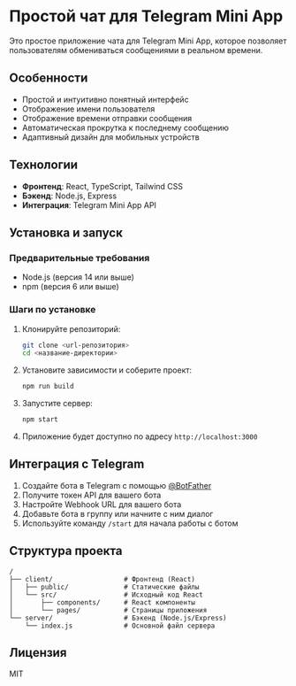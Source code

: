 # Простой чат для Telegram Mini App

Это простое приложение чата для Telegram Mini App, которое позволяет пользователям обмениваться сообщениями в реальном времени.

## Особенности

- Простой и интуитивно понятный интерфейс
- Отображение имени пользователя
- Отображение времени отправки сообщения
- Автоматическая прокрутка к последнему сообщению
- Адаптивный дизайн для мобильных устройств

## Технологии

- **Фронтенд**: React, TypeScript, Tailwind CSS
- **Бэкенд**: Node.js, Express
- **Интеграция**: Telegram Mini App API

## Установка и запуск

### Предварительные требования

- Node.js (версия 14 или выше)
- npm (версия 6 или выше)

### Шаги по установке

1. Клонируйте репозиторий:
   ```bash
   git clone <url-репозитория>
   cd <название-директории>
   ```

2. Установите зависимости и соберите проект:
   ```bash
   npm run build
   ```

3. Запустите сервер:
   ```bash
   npm start
   ```

4. Приложение будет доступно по адресу `http://localhost:3000`

## Интеграция с Telegram

1. Создайте бота в Telegram с помощью [@BotFather](https://t.me/BotFather)
2. Получите токен API для вашего бота
3. Настройте Webhook URL для вашего бота
4. Добавьте бота в группу или начните с ним диалог
5. Используйте команду `/start` для начала работы с ботом

## Структура проекта

```
/
├── client/                  # Фронтенд (React)
│   ├── public/              # Статические файлы
│   └── src/                 # Исходный код React
│       ├── components/      # React компоненты
│       └── pages/           # Страницы приложения
└── server/                  # Бэкенд (Node.js/Express)
    └── index.js             # Основной файл сервера
```

## Лицензия

MIT 